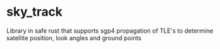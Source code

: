 # sky_track
Library in safe rust that supports sgp4 propagation of TLE's to determine satellite position, look angles and ground points